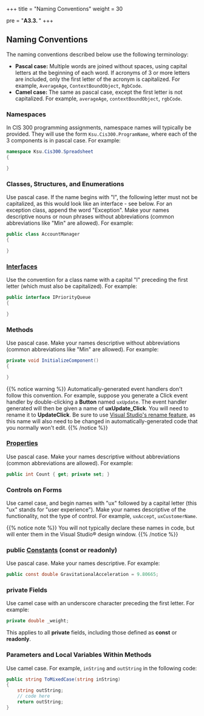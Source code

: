 +++
title = "Naming Conventions"
weight = 30

pre = "<b>A3.3. </b>"
+++

## Naming Conventions

The naming conventions described below use the following terminology:
- **Pascal case:** Multiple words are joined without spaces, using
capital letters at the beginning of each word. If acronyms of 3 or
more letters are included, only the first letter of the acronym is
capitalized. For example, `AverageAge`, `ContextBoundObject`, `RgbCode`.
- **Camel case:** The same as pascal case, except the first letter is
not capitalized. For example, `averageAge`, `contextBoundObject`,
`rgbCode`.

### Namespaces

In CIS 300 programming assignments, namespace names will typically be provided. They will use the form `Ksu.Cis300.ProgramName`, where each of the 3 components is in pascal case. For example:

```C#
namespace Ksu.Cis300.Spreadsheet
{

}
```

### Classes, Structures, and Enumerations

Use pascal case. If the name begins with "I", the following letter must not be capitalized, as this would look like an interface - see below. For an exception class, append the word "Exception". Make your names descriptive nouns or noun phrases without abbreviations (common abbreviations like "Min" are allowed). For example:

```c#
public class AccountManager
{

}
```

### [Interfaces](/trees/tries/multiple-impl)

Use the convention for a class name with a capital "I" preceding the first letter (which must also be capitalized). For example:

```c#
public interface IPriorityQueue
{

}
```

### Methods

Use pascal case. Make your names descriptive without abbreviations (common abbreviations like "Min" are allowed). For example:

```c#
private void InitializeComponent()
{

}
```

{{% notice warning %}}
Automatically-generated event handlers don't follow this convention. For example, suppose you generate a Click event handler by double-clicking a **Button** named `uxUpdate`. The event handler generated will then be given a name of **uxUpdate_Click**. You will need to rename it to **UpdateClick**. Be sure to use [Visual Studio's rename feature](/appendix/vs/code-window/#renaming), as this name will also need to be changed in automatically-generated code that you normally won't edit.
{{% /notice %}}

### [Properties](/appendix/syntax/properties)

Use pascal case. Make your names descriptive without abbreviations (common abbreviations are allowed). For example:

```c#
public int Count { get; private set; }
```

### Controls on Forms

Use camel case, and begin names with "ux" followed by a capital letter
(this "ux" stands for "user experience"). Make your names descriptive
of the functionality, not the type of control. For example,
`uxAccept`, `uxCustomerName`. 

{{% notice note %}}
You will not typically declare these names in code, but will enter
them in the Visual Studio® design window.
{{% /notice %}}

### **public** [Constants](/appendix/syntax/const) (const or readonly)

Use pascal case. Make your names descriptive. For example:

```c#
public const double GravitationalAcceleration = 9.80665;
```

### **private** Fields

Use camel case with an underscore character preceding the first letter. For example:

```c#
private double _weight;
```

This applies to all **private** fields, including those defined as **const** or **readonly**.

### Parameters and Local Variables Within Methods

Use camel case. For example, `inString` and `outString` in the
following code:

```c#
public string ToMixedCase(string inString)
{
    string outString;
    // code here
    return outString;
}
```
